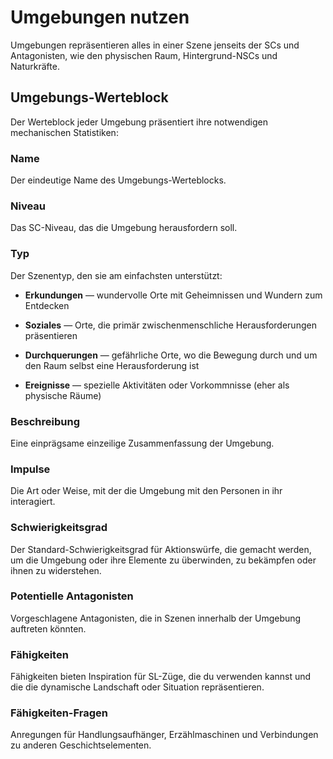 # Umgebungen nutzen

Umgebungen repräsentieren alles in einer Szene jenseits der SCs und Antagonisten, wie den physischen Raum, Hintergrund-NSCs und Naturkräfte.

## Umgebungs-Werteblock
Der Werteblock jeder Umgebung präsentiert ihre notwendigen mechanischen Statistiken:

### Name
Der eindeutige Name des Umgebungs-Werteblocks.

### Niveau
Das SC-Niveau, das die Umgebung herausfordern soll.

### Typ
Der Szenentyp, den sie am einfachsten unterstützt:

- **Erkundungen** — wundervolle Orte mit Geheimnissen und Wundern zum Entdecken

- **Soziales** — Orte, die primär zwischenmenschliche Herausforderungen präsentieren

- **Durchquerungen** — gefährliche Orte, wo die Bewegung durch und um den Raum selbst eine Herausforderung ist

- **Ereignisse** — spezielle Aktivitäten oder Vorkommnisse (eher als physische Räume)

### Beschreibung
Eine einprägsame einzeilige Zusammenfassung der Umgebung.

### Impulse
Die Art oder Weise, mit der die Umgebung mit den Personen in ihr interagiert.

### Schwierigkeitsgrad
Der Standard-Schwierigkeitsgrad für Aktionswürfe, die gemacht werden, um die Umgebung oder ihre Elemente zu überwinden, zu bekämpfen oder ihnen zu widerstehen.

### Potentielle Antagonisten
Vorgeschlagene Antagonisten, die in Szenen innerhalb der Umgebung auftreten könnten.

### Fähigkeiten
Fähigkeiten bieten Inspiration für SL-Züge, die du verwenden kannst und die die dynamische Landschaft oder Situation repräsentieren.

### Fähigkeiten-Fragen
Anregungen für Handlungsaufhänger, Erzählmaschinen und Verbindungen zu anderen Geschichtselementen.